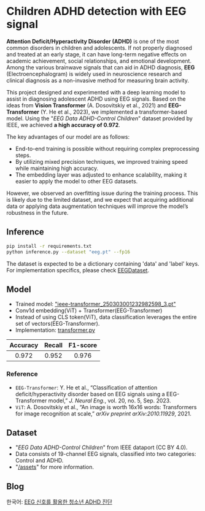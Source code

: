 # Children ADHD detection with EEG signal

**Attention Deficit/Hyperactivity Disorder (ADHD)** is one of the most common disorders in children and adolescents. If not properly diagnosed and treated at an early stage, it can have long-term negative effects on academic achievement, social relationships, and emotional development. Among the various brainwave signals that can aid in ADHD diagnosis, **EEG** (Electroencephalogram) is widely used in neuroscience research and clinical diagnosis as a non-invasive method for measuring brain activity.  

This project designed and experimented with a deep learning model to assist in diagnosing adolescent ADHD using EEG signals. Based on the ideas from **Vision Transformer** (A. Dosovitskiy et al., 2021) and **EEG-Transformer** (Y. He et al., 2023), we implemented a transformer-based model. Using the "_EEG Data ADHD-Control Children_" dataset provided by IEEE, we achieved **a high accuracy of 0.972**.  

The key advantages of our model are as follows:  

- End-to-end training is possible without requiring complex preprocessing steps.  
- By utilizing mixed precision techniques, we improved training speed while maintaining high accuracy.  
- The embedding layer was adjusted to enhance scalability, making it easier to apply the model to other EEG datasets.  

However, we observed an overfitting issue during the training process. This is likely due to the limited dataset, and we expect that acquiring additional data or applying data augmentation techniques will improve the model’s robustness in the future.

## Inference

```bash
pip install -r requirements.txt
python inference.py --dataset "eeg.pt" --fp16
```

The dataset is expected to be a dictionary containing 'data' and 'label' keys. For implementation specifics, please check [EEGDataset](/utils/data.py).

## Model

- Trained model: ["ieee-transformer_250303001232982598_3.pt"](/log)
- Conv1d embedding(ViT) + Transformer(EEG-Transformer)
- Instead of using CLS token(ViT), data classification leverages the entire set of vectors(EEG-Transformer).
- Implementation: [transformer.py](/models/transformer.py)

| Accuracy | Recall | F1-score |
|:--------:|:------:|:--------:|
|  0.972   | 0.952  |  0.976   |

### Reference

- `EEG-Transformer`: Y. He et al., “Classification of attention deficit/hyperactivity disorder based on EEG signals using a EEG-Transformer model,” _J. Neural Eng._, vol. 20, no. 5, Sep. 2023.
- `ViT`: A. Dosovitskiy et al., “An image is worth 16x16 words: Transformers for image recognition at scale,” _arXiv preprint arXiv:2010.11929_, 2021.

## Dataset

- "_EEG Data ADHD-Control Children_" from IEEE dataport (CC BY 4.0).
- Data consists of 19-channel EEG signals, classified into two categories: Control and ADHD.
- "[/assets](/assets)" for more information.

## Blog

한국어: [EEG 신호를 활용한 청소년 ADHD 진단](https://denev6.github.io/projects/2025/03/05/eeg-transformer.html)
